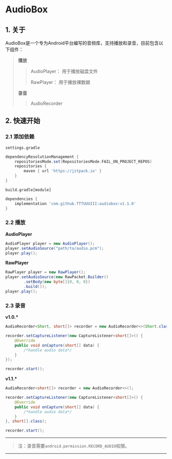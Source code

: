 # AudioBox

## 1. 关于

AudioBox是一个专为Android平台编写的音频库，支持播放和录音，目前包含以下组件：

> **播放**
> > AudioPlayer： 用于播放磁盘文件
> >
> > RawPlayer： 用于播放裸数据
>
> **录音**
>
> > AudioRecorder
>

## 2. 快速开始

### 2.1 添加依赖

`settings.gradle`

```groovy
dependencyResolutionManagement {
    repositoriesMode.set(RepositoriesMode.FAIL_ON_PROJECT_REPOS)
    repositories {
        maven { url 'https://jitpack.io' }
    }
}
```

`build.gradle[module]`

```groovy
dependencies {
    implementation 'com.github.TTTUUUIII:audiobox:v1.1.0'
}
```

### 2.2 播放

**AudioPlayer**

```java
AudioPlayer player = new AudioPlayer();
player.setAudioSource("path/to/audio.pcm");
player.play();
```

**RawPlayer**

```java
RawPlayer player = new RawPlayer();
player.setAudioSource(new RawPacket.Builder()
        .setBody(new byte[]{0, 0, 0})
        .build());
player.play();
```

### 2.3 录音

**v1.0.\***

```java
AudioRecorder<Short, short[]> recorder = new AudioRecorder<>(Short.class);

recorder.setCaptureListener(new CaptureListener<short[]>() {
    @Override
    public void onCapture(short[] data) {
        /*handle audio data*/
    }
});

recorder.start();
```
**v1.1.\***

```java
AudioRecorder<short[]> recorder = new AudioRecorder<>();

recorder.setCaptureListener(new CaptureListener<short[]>() {
    @Override
    public void onCapture(short[] data) {
        /*handle audio data*/
    }
}, short[].class);

recorder.start();
```

***
> 注：录音需要`android.permission.RECORD_AUDIO`权限。
***
